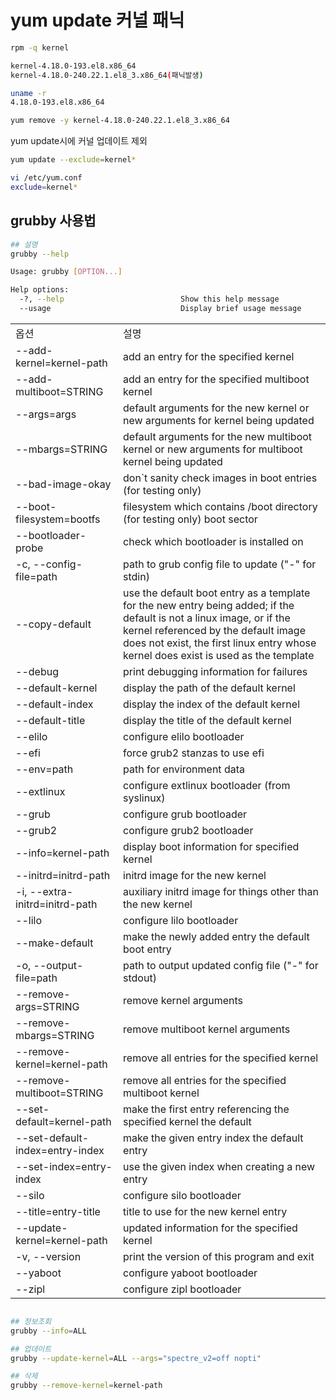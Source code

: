 # yum update 커널 패닉

```bash
rpm -q kernel

kernel-4.18.0-193.el8.x86_64
kernel-4.18.0-240.22.1.el8_3.x86_64(패닉발생)

uname -r
4.18.0-193.el8.x86_64

yum remove -y kernel-4.18.0-240.22.1.el8_3.x86_64
```

yum update시에 커널 업데이트 제외

```bash
yum update --exclude=kernel*

vi /etc/yum.conf
exclude=kernel*
```

## grubby 사용법

```bash
## 설명
grubby --help

Usage: grubby [OPTION...]

Help options:
  -?, --help                          Show this help message
  --usage                             Display brief usage message
```

<table>
<tr><td>옵션</td><td>설명</td></tr>
<tr><td>--add-kernel=kernel-path</td><td>add an entry for the specified kernel</td></tr>
<tr><td>--add-multiboot=STRING</td><td>add an entry for the specified multiboot kernel</td></tr>
<tr><td>--args=args</td><td>default arguments for the new kernel or new arguments for kernel being updated</td></tr>
<tr><td>--mbargs=STRING</td><td>default arguments for the new multiboot kernel or new arguments for multiboot kernel being updated</td></tr>
<tr><td>--bad-image-okay</td><td>don`t sanity check images in boot entries (for testing only)</td></tr>
<tr><td>--boot-filesystem=bootfs</td><td>filesystem which contains /boot directory (for testing only) boot sector</td></tr>
<tr><td>--bootloader-probe</td><td>check which bootloader is installed on</td></tr>
<tr><td>-c, --config-file=path</td><td>path to grub config file to update ("-" for stdin)</td></tr>
<tr><td>--copy-default</td><td>use the default boot entry as a template for the new entry being added; if the default is not a linux image, or if the kernel referenced by the default image does not exist, the first linux entry whose kernel does exist is used as the template</td></tr>
<tr><td>--debug</td><td>print debugging information for failures</td></tr>
<tr><td>--default-kernel</td><td>display the path of the default kernel</td></tr>
<tr><td>--default-index</td><td>display the index of the default kernel</td></tr>
<tr><td>--default-title</td><td>display the title of the default kernel</td></tr>
<tr><td>--elilo</td><td>configure elilo bootloader</td></tr>
<tr><td>--efi</td><td>force grub2 stanzas to use efi</td></tr>
<tr><td>--env=path</td><td>path for environment data</td></tr>
<tr><td>--extlinux</td><td>configure extlinux bootloader (from syslinux)</td></tr>
<tr><td>--grub</td><td>configure grub bootloader</td></tr>
<tr><td>--grub2</td><td>configure grub2 bootloader</td></tr>
<tr><td>--info=kernel-path</td><td>display boot information for specified kernel</td></tr>
<tr><td>--initrd=initrd-path</td><td>initrd image for the new kernel</td></tr>
<tr><td>-i, --extra-initrd=initrd-path</td><td>auxiliary initrd image for things other than the new kernel</td></tr>
<tr><td>--lilo</td><td>configure lilo bootloader</td></tr>
<tr><td>--make-default</td><td>make the newly added entry the default boot entry</td></tr>
<tr><td>-o, --output-file=path</td><td>path to output updated config file ("-" for stdout)</td></tr>
<tr><td>--remove-args=STRING</td><td>remove kernel arguments</td></tr>
<tr><td>--remove-mbargs=STRING</td><td>remove multiboot kernel arguments</td></tr>
<tr><td>--remove-kernel=kernel-path</td><td>remove all entries for the specified
                                      kernel</td></tr>
<tr><td>--remove-multiboot=STRING</td><td>remove all entries for the specified
                                      multiboot kernel</td></tr>
<tr><td>--set-default=kernel-path</td><td>make the first entry referencing the
                                      specified kernel the default</td></tr>
<tr><td>--set-default-index=entry-index</td><td>make the given entry index the default
                                      entry</td></tr>
<tr><td>--set-index=entry-index</td><td>use the given index when creating a new
                                      entry</td></tr>
<tr><td>--silo</td><td>configure silo bootloader</td></tr>
<tr><td>--title=entry-title</td><td>title to use for the new kernel entry</td></tr>
<tr><td>--update-kernel=kernel-path</td><td>updated information for the specified
                                      kernel</td></tr>
<tr><td>-v, --version</td><td>print the version of this program and exit</td></tr>
<tr><td>--yaboot</td><td>configure yaboot bootloader</td></tr>
<tr><td>--zipl</td><td>configure zipl bootloader</td></tr>
</table>

```bash

## 정보조회
grubby --info=ALL

## 업데이트
grubby --update-kernel=ALL --args="spectre_v2=off nopti"

## 삭제
grubby --remove-kernel=kernel-path


```